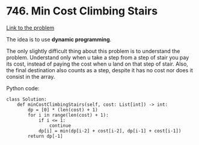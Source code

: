 # 746. Min Cost Climbing Stairs
[Link to the problem](https://leetcode.com/problems/min-cost-climbing-stairs/)

The idea is to use **dynamic programming**.

The only slightly difficult thing about this problem is to understand the problem. 
Understand only when u take a step from a step of stair you pay its cost, instead of paying the cost when u land on that step of stair.
Also, the final destination also counts as a step, despite it has no cost nor does it consist in the array.

Python code:
```
class Solution:
    def minCostClimbingStairs(self, cost: List[int]) -> int:
        dp = [0] * (len(cost) + 1)
        for i in range(len(cost) + 1):
            if i <= 1:
                continue
            dp[i] = min(dp[i-2] + cost[i-2], dp[i-1] + cost[i-1])
        return dp[-1]
```
